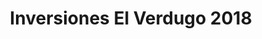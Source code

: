 ---
title: "Inversiones El Verdugo 2018"
url: /ciudad-guayana-puerto-ordaz/inversiones-el-verdugo-2018/
shop: comodidad
---